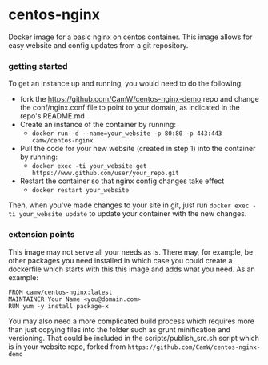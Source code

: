 # centos-nginx
Docker image for a basic nginx on centos container. This image allows for easy website and config updates from a git repository.
### getting started
To get an instance up and running, you would need to do the following:
* fork the https://github.com/CamW/centos-nginx-demo repo and change the conf/nginx.conf file to point to your domain, as indicated in the repo's README.md
* Create an instance of the container by running:
  * `docker run -d --name=your_website -p 80:80 -p 443:443 camw/centos-nginx`
* Pull the code for your new website (created in step 1) into the container by running:
  * `docker exec -ti your_website get https://www.github.com/user/your_repo.git`
* Restart the container so that nginx config changes take effect
  * `docker restart your_website`

Then, when you've made changes to your site in git, just run `docker exec -ti your_website update` to update your container with the new changes.

### extension points
This image may not serve all your needs as is. There may, for example, be other packages you need installed in which case you could create a dockerfile which starts with this this image and adds what you need. As an example:
```
FROM camw/centos-nginx:latest
MAINTAINER Your Name <you@domain.com>
RUN yum -y install package-x
```

You may also need a more complicated build process which requires more than just copying files into the folder such as grunt minification and versioning. That could be included in the scripts/publish_src.sh script which is in your website repo, forked from `https://github.com/CamW/centos-nginx-demo` 